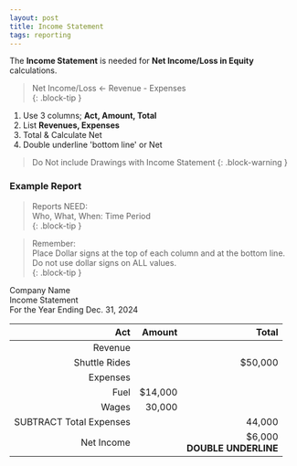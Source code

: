 ```yaml
---
layout: post
title: Income Statement
tags: reporting
---
```


The **Income Statement** is needed for **Net Income/Loss in Equity** calculations.  

> Net Income/Loss <- Revenue - Expenses  
{: .block-tip }


1. Use 3 columns; **Act, Amount, Total**      
2. List **Revenues, Expenses**   
3. Total & Calculate Net   
4. Double underline 'bottom line' or Net  

> Do Not include Drawings with Income Statement
> {: .block-warning }


### Example Report

> Reports NEED:   
> Who, What, When: Time Period   
{: .block-tip }

> Remember:   
> Place Dollar signs at the top of each column and at the bottom line. Do not use dollar signs on ALL values.  
{: .block-tip }

Company Name   
Income Statement   
For the Year Ending Dec. 31, 2024

| Act | Amount | Total |
|----:|-------:|------:|
| Revenue | | |
| Shuttle Rides | | $50,000 |
| Expenses | | |
| Fuel | $14,000 | |
| Wages | 30,000 | |
| SUBTRACT Total Expenses | | 44,000 |
| Net Income | | $6,000 <br> **DOUBLE UNDERLINE** |

